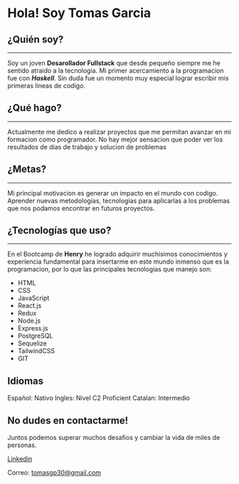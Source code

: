 Hola! Soy Tomas Garcia
=======
¿Quién soy?
-----------
---
  Soy un joven **Desarollador Fullstack** que desde pequeño siempre me he sentido atraido a la tecnologia. Mi primer acercamiento a la programacion fue con _**Haskell**_. Sin duda fue un momento muy especial lograr escribir mis primeras lineas de codigo.

¿Qué hago?
-----------
---
Actualmente me dedico a realizar proyectos que me permitan avanzar en mi formacion como programador. No hay mejor sensacion que poder ver los resultados de dias de trabajo y solucion de problemas

¿Metas?
-----------
---
  Mi principal motivacion es generar un impacto en el mundo con codigo.
  Aprender nuevas metodologias, tecnologias para aplicarlas a los problemas que nos podamos encontrar en futuros proyectos.
  
¿Tecnologías que uso?
-----------
---
  En el Bootcamp de **Henry** he logrado adquirir muchisimos conocimientos y experiencia fundamental para insertarme en este mundo inmenso que es la programacion, por lo que las principales tecnologias que manejo son:
  
  * HTML
  * CSS
  * JavaScript
  * React.js
  * Redux
  * Node.js
  * Express.js
  * PostgreSQL
  * Sequelize
  * TailwindCSS
  * GIT

Idiomas
-----------
Español: Nativo
Ingles: Nivel C2 Proficient
Catalan: Intermedio


No dudes en contactarme!
-----------
Juntos podemos superar muchos desafios y cambiar la vida de miles de personas.

[Linkedin](https://www.linkedin.com/in/tomas-garcia-paolasso/)

Correo: tomasgp30@gmail.com
